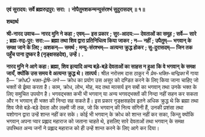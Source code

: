 **एवं सुरादय: सर्वे ब्रह्मरुद्रपुर: सरा: ।** **नोपैतुमशकन्मन्युसंरश्भं सुदुरासदम् ॥ १॥** 

**शब्दार्थ** 

**श्री-नारद उवाच—** **नारद मुनि ने कहा** **; एवम्—** **इस प्रकार** **; सुर-आदय:—** **देवताओं का समूह** **; सर्वे—** **सारे** **; ब्रह्म-रुद्र-पुर:** **सरा:—** **ब्रह्मा तथा शिव द्वारा प्रतिनिधित्व किया जाकर** **; न—** **नहीं** **; उपैतुम्—** **भगवान् के समक्ष जाने के लिए** **; अशकन्—** **समर्थ** **;** **मन्यु-संरश्भम्—** **अत्यन्त क्रुद्ध होकर** **; सु-दुरासदम्—** **जिन तक पहुँच पाना दुष्कर है (नृङ्क्षसहदेव), उन्हें।** **.** 

**नारद मुनि ने आगे कहा : ब्रह्मा, शिव इत्यादि अन्य बड़े-बड़े देवताओं का साहस न हुआ** **कि वे भगवान् के समक्ष जायँ, क्योंकि उस समय वे अत्यन्त क्रुद्ध थे।** **तात्पर्य :** श्रील नरोत्तम दास ठाकुर ने *प्रेम-भक्ति-चन्द्रिका* में गाया है— *'क्रोधÓ भक्त-द्वेषि-जने* — क्रोध का प्रयोग उस असुर को दण्डित करने के लिए किया जाना चाहिए जो भक्तों से ईष्र्या करता है। काम, क्रोध, लोभ, मोह, मद तथा मात्सर्य इन सबों का भगवान् तथा उनके भक्त के लिए समुचित उपयोग है। भगवद्भक्त कभी भी भगवान् या अन्य भगवद्भक्तों की निन्दा नहीं सहन कर सकता और न भगवान् ही भक्त की निन्दा सह सकते हैं। इस प्रकार नृङ्क्षसहदेव इतने अधिक क्रुद्ध थे कि ब्रह्मा तथा शिव जैसे बड़े-बड़े देवता और लक्ष्मी जी तक, जो कि भगवान् की नित्य संगिनी हैं, उनकी प्रशंसा तथा यशोगान द्वारा उन्हें शान्त नहीं कर सके। कोई भी भगवान् के क्रोध को शान्त नहीं कर सका, किन्तु क्योंकि भगवान् अपना प्यार प्रह्लाद महाराज को जताना चाहते थे, इसलिए सारे देवताओं तथा भगवान् के समक्ष उपस्थित अन्य जनों ने प्रह्लाद महाराज को ही उन्हें शान्त करने के लिए आगे कर दिया।  